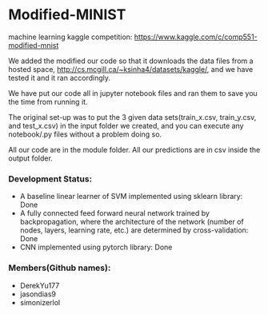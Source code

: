 # Modified-MINIST
machine learning kaggle competition: https://www.kaggle.com/c/comp551-modified-mnist

We added the modified our code so that it downloads the data files from a hosted space,
http://cs.mcgill.ca/~ksinha4/datasets/kaggle/, and we have tested it and it ran accordingly.

We have put our code all in jupyter notebook files and ran them to save you the time from running it.

The original set-up was to put the 3 given data sets(train_x.csv, train_y.csv, and test_x.csv)
in the input folder we created, and you can execute any notebook/.py files without a problem doing so.

All our code are in the module folder.
All our predictions are in csv inside the output folder.

### Development Status:
* A baseline linear learner of SVM implemented using sklearn library: Done
* A fully connected feed forward neural network trained by backpropagation, where the architecture of the network (number of nodes, layers, learning rate, etc.) are determined by cross-validation: Done
* CNN implemented using pytorch library: Done

### Members(Github names):
* DerekYu177
* jasondias9
* simonizerlol
